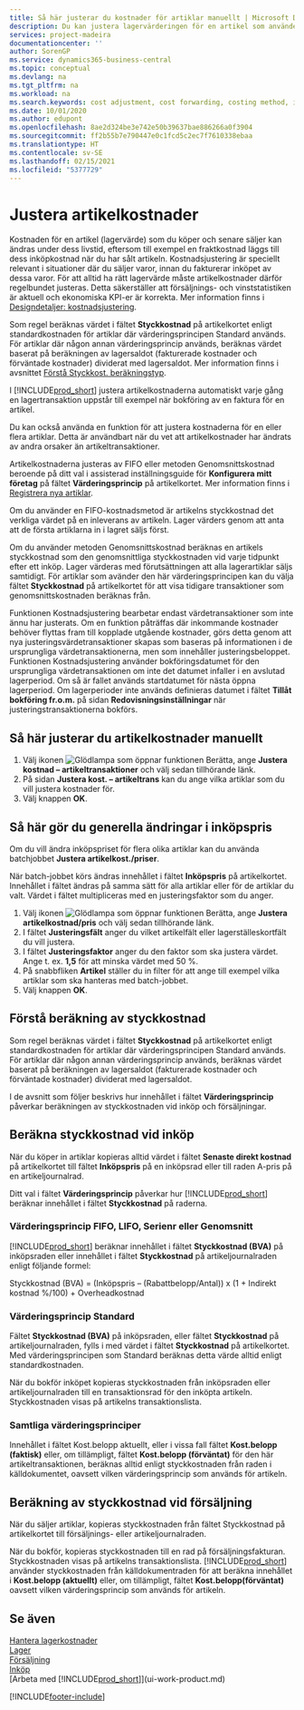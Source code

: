 ```yaml
---
title: Så här justerar du kostnader för artiklar manuellt | Microsoft Docs
description: Du kan justera lagervärderingen för en artikel som använder FIFO eller genomsnittliga värderingsprinciper, till exempel när artikelkostnader ändras av andra skäl än transaktioner.
services: project-madeira
documentationcenter: ''
author: SorenGP
ms.service: dynamics365-business-central
ms.topic: conceptual
ms.devlang: na
ms.tgt_pltfrm: na
ms.workload: na
ms.search.keywords: cost adjustment, cost forwarding, costing method, inventory valuation, costing
ms.date: 10/01/2020
ms.author: edupont
ms.openlocfilehash: 8ae2d324be3e742e50b39637bae886266a0f3904
ms.sourcegitcommit: ff2b55b7e790447e0c1fcd5c2ec7f7610338ebaa
ms.translationtype: HT
ms.contentlocale: sv-SE
ms.lasthandoff: 02/15/2021
ms.locfileid: "5377729"
---
```

# <a name="adjust-item-costs"></a>Justera artikelkostnader
Kostnaden för en artikel (lagervärde) som du köper och senare säljer kan ändras under dess livstid, eftersom till exempel en fraktkostnad läggs till dess inköpkostnad när du har sålt artikeln. Kostnadsjustering är speciellt relevant i situationer där du säljer varor, innan du fakturerar inköpet av dessa varor. För att alltid ha rätt lagervärde måste artikelkostnader därför regelbundet justeras. Detta säkerställer att försäljnings- och vinststatistiken är aktuell och ekonomiska KPI-er är korrekta. Mer information finns i [Designdetaljer: kostnadsjustering](design-details-cost-adjustment.md).

Som regel beräknas värdet i fältet **Styckkostnad** på artikelkortet enligt standardkostnaden för artiklar där värderingsprincipen Standard används. För artiklar där någon annan värderingsprincip används, beräknas värdet baserat på beräkningen av lagersaldot (fakturerade kostnader och förväntade kostnader) dividerat med lagersaldot. Mer information finns i avsnittet [Förstå Styckkost. beräkningstyp](inventory-how-adjust-item-costs.md#understanding-unit-cost-calculation).

I [!INCLUDE[prod_short](includes/prod_short.md)] justera artikelkostnaderna automatiskt varje gång en lagertransaktion uppstår till exempel när bokföring av en faktura för en artikel.

Du kan också använda en funktion för att justera kostnaderna för en eller flera artiklar. Detta är användbart när du vet att artikelkostnader har ändrats av andra orsaker än artikeltransaktioner.

Artikelkostnaderna justeras av FIFO eller metoden Genomsnittskostnad beroende på ditt val i assisterad inställningsguide för **Konfigurera mitt företag** på fältet **Värderingsprincip** på artikelkortet. Mer information finns i [Registrera nya artiklar](inventory-how-register-new-items.md).  

Om du använder en FIFO-kostnadsmetod är artikelns styckkostnad det verkliga värdet på en inleverans av artikeln. Lager värders genom att anta att de första artiklarna in i lagret säljs först.

Om du använder metoden Genomsnittskostnad beräknas en artikels styckkostnad som den genomsnittliga styckkostnaden vid varje tidpunkt efter ett inköp. Lager värderas med förutsättningen att alla lagerartiklar säljs samtidigt. För artiklar som avänder den här värderingsprincipen kan du välja fältet **Styckkostnad** på artikelkortet för att visa tidigare transaktioner som genomsnittskostnaden beräknas från.

Funktionen Kostnadsjustering bearbetar endast värdetransaktioner som inte ännu har justerats. Om en funktion påträffas där inkommande kostnader behöver flyttas fram till kopplade utgående kostnader, görs detta genom att nya justeringsvärdetransaktioner skapas som baseras på informationen i de ursprungliga värdetransaktionerna, men som innehåller justeringsbeloppet. Funktionen Kostnadsjustering använder bokföringsdatumet för den ursprungliga värdetransaktionen om inte det datumet infaller i en avslutad lagerperiod. Om så är fallet används startdatumet för nästa öppna lagerperiod. Om lagerperioder inte används definieras datumet i fältet **Tillåt bokföring fr.o.m.** på sidan **Redovisningsinställningar** när justeringstransaktionerna bokförs.

## <a name="to-adjust-item-costs-manually"></a>Så här justerar du artikelkostnader manuellt
1. Välj ikonen ![Glödlampa som öppnar funktionen Berätta](media/ui-search/search_small.png "Berätta vad du vill göra"), ange **Justera kostnad – artikeltransaktioner** och välj sedan tillhörande länk.
2. På sidan **Justera kost. – artikeltrans** kan du ange vilka artiklar som du vill justera kostnader för.
3. Välj knappen **OK**.

## <a name="to-make-general-changes-in-the-direct-unit-cost"></a>Så här gör du generella ändringar i inköpspris
Om du vill ändra inköpspriset för flera olika artiklar kan du använda batchjobbet **Justera artikelkost./priser**.  

 När batch-jobbet körs ändras innehållet i fältet **Inköpspris** på artikelkortet. Innehållet i fältet ändras på samma sätt för alla artiklar eller för de artiklar du valt. Värdet i fältet multipliceras med en justeringsfaktor som du anger.  

1. Välj ikonen ![Glödlampa som öppnar funktionen Berätta](media/ui-search/search_small.png "Berätta vad du vill göra"), ange **Justera artikelkostnad/pris** och välj sedan tillhörande länk.  
2. I fältet **Justeringsfält** anger du vilket artikelfält eller lagerställeskortfält du vill justera.  
3. I fältet **Justeringsfaktor** anger du den faktor som ska justera värdet. Ange t. ex. **1,5** för att minska värdet med 50 %.  
4. På snabbfliken **Artikel** ställer du in filter för att ange till exempel vilka artiklar som ska hanteras med batch-jobbet.  
5. Välj knappen **OK**.  

## <a name="understanding-unit-cost-calculation"></a>Förstå beräkning av styckkostnad
Som regel beräknas värdet i fältet **Styckkostnad** på artikelkortet enligt standardkostnaden för artiklar där värderingsprincipen Standard används. För artiklar där någon annan värderingsprincip används, beräknas värdet baserat på beräkningen av lagersaldot (fakturerade kostnader och förväntade kostnader) dividerat med lagersaldot.  

 I de avsnitt som följer beskrivs hur innehållet i fältet **Värderingsprincip** påverkar beräkningen av styckkostnaden vid inköp och försäljningar.  

## <a name="unit-cost-calculation-for-purchases"></a>Beräkna styckkostnad vid inköp  
 När du köper in artiklar kopieras alltid värdet i fältet **Senaste direkt kostnad** på artikelkortet till fältet **Inköpspris** på en inköpsrad eller till raden A-pris på en artikeljournalrad.  

 Ditt val i fältet **Värderingsprincip** påverkar hur [!INCLUDE[prod_short](includes/prod_short.md)] beräknar innehållet i fältet **Styckkostnad** på raderna.  

### <a name="costing-method-fifo-lifo-specific-or-average"></a>Värderingsprincip FIFO, LIFO, Serienr eller Genomsnitt  
 [!INCLUDE[prod_short](includes/prod_short.md)] beräknar innehållet i fältet **Styckkostnad (BVA)** på inköpsraden eller innehållet i fältet **Styckkostnad** på artikeljournalraden enligt följande formel:  

 Styckkostnad (BVA) = (Inköpspris – (Rabattbelopp/Antal)) x (1 + Indirekt kostnad %/100) + Overheadkostnad  

### <a name="costing-method-standard"></a>Värderingsprincip Standard  
 Fältet **Styckkostnad (BVA)** på inköpsraden, eller fältet **Styckkostnad** på artikeljournalraden, fylls i med värdet i fältet **Styckkostnad** på artikelkortet. Med värderingsprincipen som Standard beräknas detta värde alltid enligt standardkostnaden.  

 När du bokför inköpet kopieras styckkostnaden från inköpsraden eller artikeljournalraden till en transaktionsrad för den inköpta artikeln. Styckkostnaden visas på artikelns transaktionslista.  

### <a name="all-costing-methods"></a>Samtliga värderingsprinciper  
 Innehållet i fältet Kost.belopp aktuellt, eller i vissa fall fältet **Kost.belopp (faktisk)** eller, om tillämpligt, fältet **Kost.belopp (förväntat)** för den här artikeltransaktionen, beräknas alltid enligt styckkostnaden från raden i källdokumentet, oavsett vilken värderingsprincip som används för artikeln.  

## <a name="unit-cost-calculation-for-sales"></a>Beräkning av styckkostnad vid försäljning  
 När du säljer artiklar, kopieras styckkostnaden från fältet Styckkostnad på artikelkortet till försäljnings- eller artikeljournalraden.  

 När du bokför, kopieras styckkostnaden till en rad på försäljningsfakturan. Styckkostnaden visas på artikelns transaktionslista. [!INCLUDE[prod_short](includes/prod_short.md)] använder styckkostnaden från källdokumentraden för att beräkna innehållet i **Kost.belopp (aktuellt)** eller, om tillämpligt, fältet **Kost.belopp(förväntat)** oavsett vilken värderingsprincip som används för artikeln.  

## <a name="see-also"></a>Se även
[Hantera lagerkostnader](finance-manage-inventory-costs.md)  
[Lager](inventory-manage-inventory.md)  
[Försäljning](sales-manage-sales.md)  
[Inköp](purchasing-manage-purchasing.md)  
[Arbeta med [!INCLUDE[prod_short](includes/prod_short.md)]](ui-work-product.md)


[!INCLUDE[footer-include](includes/footer-banner.md)]